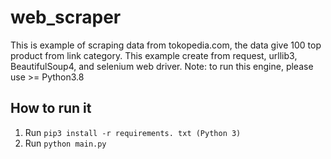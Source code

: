 # web_scraper
This is example of scraping data from tokopedia.com, the data give 100 top product from link category. This example create from request, urllib3, BeautifulSoup4, and selenium web driver.
Note: to run this engine, please use >= Python3.8

## How to run it
1. Run `pip3 install -r requirements. txt (Python 3)`
2. Run `python main.py`